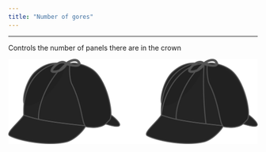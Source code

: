 ```yaml
---
title: "Number of gores"
---
```


***

Controls the number of panels there are in the crown

![Illustration showing the effect of this option](gores.svg)




